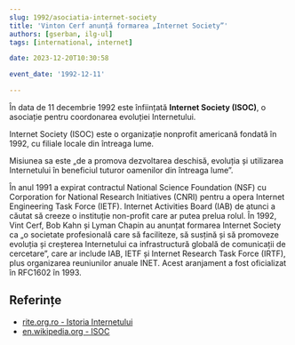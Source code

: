 ```yaml
---
slug: 1992/asociatia-internet-society
title: 'Vinton Cerf anunță formarea „Internet Society”'
authors: [gserban, ilg-ul]
tags: [international, internet]

date: 2023-12-20T10:30:58

event_date: '1992-12-11'

---
```


În data de 11 decembrie 1992 este înființată **Internet Society (ISOC)**,
o asociație pentru coordonarea evoluției Internetului.

<!-- truncate -->

Internet Society (ISOC) este o organizație nonprofit americană
fondată în 1992, cu filiale locale din întreaga lume.

Misiunea sa este „de a promova dezvoltarea deschisă, evoluția și utilizarea
Internetului în beneficiul tuturor oamenilor din întreaga lume”.

În anul 1991 a expirat contractul National Science Foundation (NSF)
cu Corporation for National Research Initiatives (CNRI) pentru a opera
Internet Engineering Task Force (IETF). Internet Activities Board (IAB)
de atunci a căutat să creeze o instituție non-profit care ar putea prelua
rolul. În 1992, Vint Cerf, Bob Kahn și Lyman Chapin au anunțat formarea
Internet Society ca „o societate profesională care să faciliteze, să
susțină și să promoveze evoluția și creșterea Internetului ca
infrastructură globală de comunicații de cercetare”, care ar
include IAB, IETF și Internet Research Task Force (IRTF),
plus organizarea reuniunilor anuale INET.
Acest aranjament a fost oficializat în RFC1602 în 1993.

## Referințe

- [rite.org.ro - Istoria Internetului](https://rite.org.ro/istoria-internetului/)
- [en.wikipedia.org - ISOC](https://en.wikipedia.org/wiki/Internet_Society)

